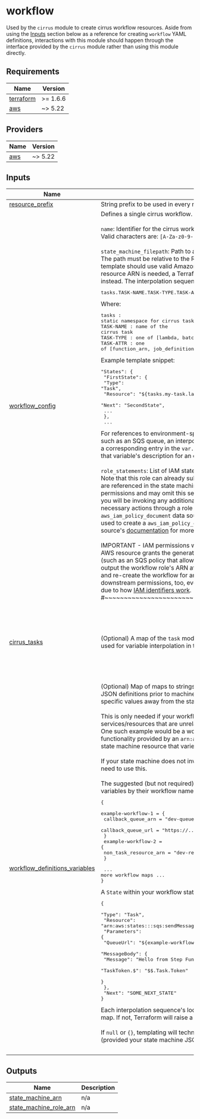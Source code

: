 # workflow

Used by the `cirrus` module to create cirrus workflow resources. Aside from
using the [Inputs](#inputs) section below as a reference for creating `workflow`
YAML definitions, interactions with this module should happen through the
interface provided by the `cirrus` module rather than using this module directly.

<!-- BEGIN_TF_DOCS -->
## Requirements

| Name | Version |
|------|---------|
| <a name="requirement_terraform"></a> [terraform](#requirement\_terraform) | >= 1.6.6 |
| <a name="requirement_aws"></a> [aws](#requirement\_aws) | ~> 5.22 |

## Providers

| Name | Version |
|------|---------|
| <a name="provider_aws"></a> [aws](#provider\_aws) | ~> 5.22 |

## Inputs

| Name | Description | Type | Default | Required |
|------|-------------|------|---------|:--------:|
| <a name="input_resource_prefix"></a> [resource\_prefix](#input\_resource\_prefix) | String prefix to be used in every named resource | `string` | n/a | yes |
| <a name="input_workflow_config"></a> [workflow\_config](#input\_workflow\_config) | Defines a single cirrus workflow.<br/><br/>`name`: Identifier for the cirrus workflow. Must be unique across all cirrus workflows. Valid characters are: `[A-Za-z0-9-]`.<br/><br/>`state_machine_filepath`: Path to an Amazon State Machine definition template file. The path must be relative to the ROOT module of the Terraform deployment. The template should use valid Amazon States Language syntax; wherever a Cirrus Task resource ARN is needed, a Terraform interpolation sequence (`${...}`) may be used instead. The interpolation sequence must have the following form:<pre>tasks.TASK-NAME.TASK-TYPE.TASK-ATTR</pre>Where:<pre>tasks     : static namespace for cirrus task outputs<br/>TASK-NAME : name of the cirrus task<br/>TASK-TYPE : one of [lambda, batch]<br/>TASK-ATTR : one of [function_arn, job_definition_arn, job_queue_arn]</pre>Example template snippet:<pre>"States": {<br/>  "FirstState": {<br/>    "Type": "Task",<br/>    "Resource": "\${tasks.my-task.lambda.function_arn}",<br/>    "Next": "SecondState",<br/>    ...<br/>  },<br/>  ...</pre>For references to environment-specific resources that are not managed by cirrus, such as an SQS queue, an interpolation sequence (`${...}`) can be used if you have a corresponding entry in the `var.workflow_definitions_variables` input map. See that variable's description for an example of this.<br/><br/>`role_statements`: List of IAM statements to be applied to the workflow's IAM role. Note that this role can already submit batch jobs and invoke lambda functions that are referenced in the state machine JSON, so you do not need to specify those permissions and may omit this setting if these default permissions are acceptable. If you will be invoking any additional AWS services, however, you must allow the necessary actions through a role statement.  This object is used to create an `aws_iam_policy_document` data source.  Refer to the [documentation](https://registry.terraform.io/providers/hashicorp/aws/latest/docs/data-sources/iam_policy_document) This object is used to create a `aws_iam_policy_document` terraform data source. Refer to that data source's [documentation](https://registry.terraform.io/providers/hashicorp/aws/latest/docs/data-sources/iam_policy_document) for more information on the available arguments.<br/><br/>IMPORTANT - IAM permissions work both ways; you may need to ensure the target AWS resource grants the generated workflow IAM role the necessary permissions (such as an SQS policy that allows the `sqs:SendMessage` action). This module will output the workflow role's ARN after the first successful deployment. If you delete and re-create the workflow for any reason, you will need to update any downstream permissions, too, even if the workflow role's name/ARN is the same due to how [IAM identifiers work](https://docs.aws.amazon.com/IAM/latest/UserGuide/reference_identifiers.html#identifiers-unique-ids).<br/>#~~~~~~~~~~~~~~~~~~~~~~~~~~~~~~~~~~~~~~~~~~~~~~~~~~~~~~~~~~~~ | <pre>object({<br/>    name = string<br/><br/>    state_machine_filepath = string<br/><br/>    role_statements = optional(list(object({<br/>      sid           = string<br/>      effect        = string<br/>      actions       = list(string)<br/>      resources     = list(string)<br/>      not_actions   = optional(list(string))<br/>      not_resources = optional(list(string))<br/>      condition = optional(object({<br/>        test     = string<br/>        variable = string<br/>        values   = list(string)<br/>      }))<br/>      principals = optional(object({<br/>        type        = string<br/>        identifiers = list(string)<br/>      }))<br/>      not_principals = optional(object({<br/>        type        = string<br/>        identifiers = list(string)<br/>      }))<br/>    })))<br/>    #~~~~~~~~~~~~~~~~~~~~~~~~~~~~~~~~~~~~~~~~~~~~~~~~~~<br/>  })</pre> | n/a | yes |
| <a name="input_cirrus_tasks"></a> [cirrus\_tasks](#input\_cirrus\_tasks) | (Optional) A map of the `task` module outputs keyed by their task's `name`. These are used for variable interpolation in the workflow state machine definition template. | <pre>map(object({<br/>    lambda = object({<br/>      function_arn = optional(string)<br/>    })<br/>    batch = object({<br/>      job_queue_arn      = optional(string)<br/>      job_definition_arn = optional(string)<br/>    })<br/>  }))</pre> | `null` | no |
| <a name="input_workflow_definitions_variables"></a> [workflow\_definitions\_variables](#input\_workflow\_definitions\_variables) | (Optional) Map of maps to strings used when templating workflow state machine JSON definitions prior to machine creation. Intended for abstracting environment-specific values away from the state machine JSON.<br/><br/>This is only needed if your workflow's state machine will be using AWS services/resources that are unrelated to the cirrus tasks created by this module. One such example would be a workflow that leverages the callback task functionality provided by an `arn:aws:states:::sqs:sendMessage.waitForTaskToken` state machine resource that varies by environment.<br/><br/>If your state machine does not invoke any non-cirrus task resources, you do not need to use this.<br/><br/>The suggested (but not required) structure of this map is to group template variables by their workflow name:<pre>{<br/>  example-workflow-1 = {<br/>    callback_queue_arn = "dev-queue-arn"<br/>    callback_queue_url = "https://..."<br/>  }<br/>  example-workflow-2 = {<br/>    non_task_resource_arn = "dev-resource-arn"<br/>  }<br/><br/>  ... more workflow maps ...<br/>}</pre>A `State` within your workflow state machine JSON would look something like this:<pre>{<br/>  "Type": "Task",<br/>  "Resource": "arn:aws:states:::sqs:sendMessage.waitForTaskToken",<br/>  "Parameters": {<br/>      "QueueUrl": "\${example-workflow-1.callback_queue_url}",<br/>      "MessageBody": {<br/>          "Message": "Hello from Step Functions!",<br/>          "TaskToken.$": "$$.Task.Token"<br/>      }<br/>  },<br/>  "Next": "SOME_NEXT_STATE"<br/>}</pre>Each interpolation sequence's lookup value must have an associated entry in this map. If not, Terraform will raise a runtime error.<br/><br/>If `null` or `{}`, templating will technically still occur but nothing will be interpolated (provided your state machine JSON is also absent of interpolation sequences).<pre></pre> | `map(map(string))` | `{}` | no |

## Outputs

| Name | Description |
|------|-------------|
| <a name="output_state_machine_arn"></a> [state\_machine\_arn](#output\_state\_machine\_arn) | n/a |
| <a name="output_state_machine_role_arn"></a> [state\_machine\_role\_arn](#output\_state\_machine\_role\_arn) | n/a |
<!-- END_TF_DOCS -->
